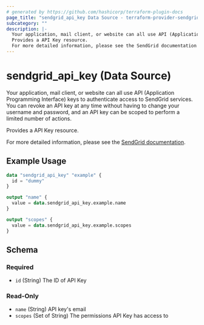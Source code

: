 ```yaml
---
# generated by https://github.com/hashicorp/terraform-plugin-docs
page_title: "sendgrid_api_key Data Source - terraform-provider-sendgrid"
subcategory: ""
description: |-
  Your application, mail client, or website can all use API (Application Programming Interface) keys to authenticate access to SendGrid services. You can revoke an API key at any time without having to change your username and password, and an API key can be scoped to perform a limited number of actions.
  Provides a API Key resource.
  For more detailed information, please see the SendGrid documentation https://docs.sendgrid.com/ui/account-and-settings/api-keys.
---
```


# sendgrid_api_key (Data Source)

Your application, mail client, or website can all use API (Application Programming Interface) keys to authenticate access to SendGrid services. You can revoke an API key at any time without having to change your username and password, and an API key can be scoped to perform a limited number of actions.

Provides a API Key resource.

For more detailed information, please see the [SendGrid documentation](https://docs.sendgrid.com/ui/account-and-settings/api-keys).

## Example Usage

```terraform
data "sendgrid_api_key" "example" {
  id = "dummy"
}

output "name" {
  value = data.sendgrid_api_key.example.name
}

output "scopes" {
  value = data.sendgrid_api_key.example.scopes
}
```

<!-- schema generated by tfplugindocs -->
## Schema

### Required

- `id` (String) The ID of API Key

### Read-Only

- `name` (String) API key's email
- `scopes` (Set of String) The permissions API Key has access to
